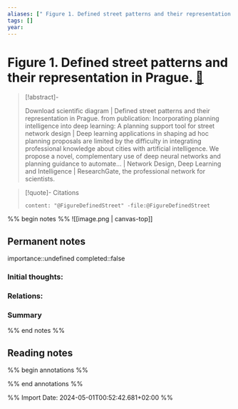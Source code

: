 ```yaml
---
aliases: [" Figure 1. Defined street patterns and their representation in Prague."]
tags: []
year: 
---
```

# Figure 1. Defined street patterns and their representation in Prague. [📖](zotero://select/library/items/V5XN6W9S)

> [!abstract]-
> 
> Download scientific diagram | Defined street patterns and their representation in Prague. from publication: Incorporating planning intelligence into deep learning: A planning support tool for street network design | Deep learning applications in shaping ad hoc planning proposals are limited by the difficulty in integrating professional knowledge about cities with artificial intelligence. We propose a novel, complementary use of deep neural networks and planning guidance to automate... | Network Design, Deep Learning and Intelligence | ResearchGate, the professional network for scientists.
> 

> [!quote]- Citations
> 
> ```query
> content: "@FigureDefinedStreet" -file:@FigureDefinedStreet
> ```

%% begin notes %%
![[image.png | canvas-top]]
## Permanent notes
importance::undefined
completed::false
### Initial thoughts:


### Relations:


### Summary


%% end notes %%
## Reading notes
%% begin annotations %%

%% end annotations %%



%% Import Date: 2024-05-01T00:52:42.681+02:00 %%

